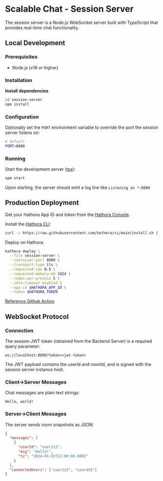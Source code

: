 # Scalable Chat - Session Server

The session server is a Node.js WebSocket server built with TypeScript that provides real-time chat functionality.

## Local Development

### Prerequisites

- Node.js (v18 or higher)

### Installation

**Install dependencies**

```bash
cd session-server
npm install
```

### Configuration

Optionally set the `PORT` environment variable to override the port the session server listens on:

```bash
# default
PORT=8000
```

### Running

Start the development server ([tsx](https://tsx.is/)):

```bash
npm start
```

Upon starting, the server should emit a log line like `Listening on *:8000`

## Production Deployment

Get your Hathora App ID and token from the [Hathora Console](https://console.hathora.dev/).

Install the [Hathora CLI](https://hathora.dev/docs/hathora-cli):

```bash
curl -s https://raw.githubusercontent.com/hathora/ci/main/install.sh | sh
```

Deploy on Hathora:

```bash
hathora deploy \
  --file session-server \
  --container-port 8000 \
  --transport-type tls \
  --requested-cpu 0.5 \
  --requested-memory-mb 1024 \
  --rooms-per-process 5 \
  --idle-timeout-enabled \
  --app-id $HATHORA_APP_ID \
  --token $HATHORA_TOKEN
```

[Reference Github Action](../.github/workflows/session-server-deploy.yml)

## WebSocket Protocol

### Connection

The session JWT token (obtained from the Backend Server) is a required query parameter:

```
ws://localhost:8000?token=<jwt-token>
```

The JWT payload contains the userId and roomId, and is signed with the session server instance host.

### Client->Server Messages

Chat messages are plain text strings:

```
Hello, world!
```

### Server->Client Messages

The server sends room snapshots as JSON:

```json
{
  "messages": [
    {
      "userId": "user123",
      "msg": "Hello!",
      "ts": "2024-01-01T12:00:00.000Z"
    }
  ],
  "connectedUsers": ["user123", "user456"]
}
```
